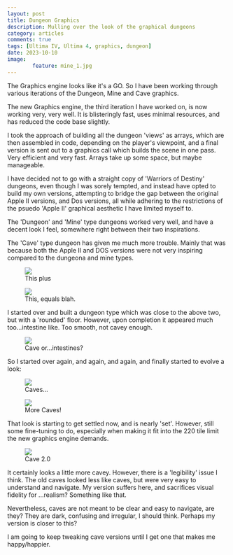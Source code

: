 ```yaml
---
layout: post
title: Dungeon Graphics
description: Mulling over the look of the graphical dungeons
category: articles
comments: true
tags: [Ultima IV, Ultima 4, graphics, dungeon]
date: 2023-10-10
image: 
        feature: mine_1.jpg
---
```


The Graphics engine looks like it's a GO. So I have been working through various iterations of the Dungeon, Mine and Cave graphics. 

<!--more-->

The new Graphics engine, the third iteration I have worked on, is now working very, very well. It is blisteringly fast, uses minimal resources, and has reduced the code base slightly.

I took the approach of building all the dungeon 'views' as arrays, which are then assembled in code, depending on the player's viewpoint, and a final version is sent out to a graphics call which builds the scene in one pass. Very efficient and very fast. Arrays take up some space, but maybe manageable.

I have decided not to go with a straight copy of 'Warriors of Destiny' dungeons, even though I was sorely tempted, and instead have opted to build my own versions, attempting to bridge the gap between the original Apple II versions, and Dos versions, all while adhering to the restrictions of the psuedo 'Apple II' graphical aesthetic I have limited myself to.

The 'Dungeon' and 'Mine' type dungeons worked very well, and have a decent look I feel, somewhere right between their two inspirations.

The 'Cave' type dungeon has given me much more trouble. Mainly that was because both the Apple II and DOS versions were not very inspiring compared to the dungeona and mine types. 

<figure>
	<img class="ScrollRev" data-tilt src="https://cambragol.github.io/advent-of-the-trinity/images/doscave.png" />
	<figcaption>This plus</figcaption>
</figure>

<figure>
	<img class="ScrollRev" data-tilt src="https://cambragol.github.io/advent-of-the-trinity/images/appleIIcave.png" />
	<figcaption>This, equals blah.</figcaption>
</figure>

I started over and built a dungeon type which was close to the above two, but with a 'rounded' floor. However, upon completion it appeared much too...intestine like. Too smooth, not cavey enough.

<figure>
	<img class="ScrollRev" data-tilt src="https://cambragol.github.io/advent-of-the-trinity/images/cave2.jpg" />
	<figcaption>Cave or...intestines?</figcaption>
</figure>

So I started over again, and again, and again, and finally started to evolve a look:

<figure>
	<img class="ScrollRev" data-tilt src="https://cambragol.github.io/advent-of-the-trinity/images/cave_variations.jpg" />
	<figcaption>Caves...</figcaption>
</figure>

<figure>
	<img class="ScrollRev" data-tilt src="https://cambragol.github.io/advent-of-the-trinity/images/cave_variations2.jpg" />
	<figcaption>More Caves!</figcaption>
</figure>

That look is starting to get settled now, and is nearly 'set'. However, still some fine-tuning to do, especially when making it fit into the 220 tile limit the new graphics engine demands.

<figure>
	<img class="ScrollRev" data-tilt src="https://cambragol.github.io/advent-of-the-trinity/images/trinitycave.jpg" />
	<figcaption>Cave 2.0</figcaption>
</figure>

It certainly looks a little more cavey. However, there is a 'legibility' issue I think. The old caves looked less like caves, but were very easy to understand and navigate. My version suffers here, and sacrifices visual fidelity for ...realism? Something like that.

Nevertheless, caves are not meant to be clear and easy to navigate, are they? They are dark, confusing and irregular, I should think. Perhaps my version is closer to this?

I am going to keep tweaking cave versions until I get one that makes me happy/happier.



